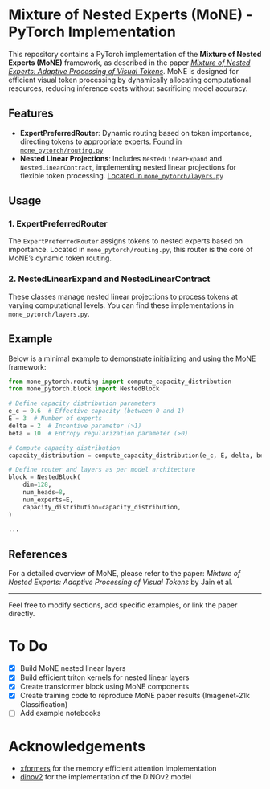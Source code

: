# Mixture of Nested Experts (MoNE) - PyTorch Implementation

This repository contains a PyTorch implementation of the **Mixture of Nested Experts (MoNE)** framework, as described in the paper _[Mixture of Nested Experts: Adaptive Processing of Visual Tokens](https://arxiv.org/abs/2407.19985)_. MoNE is designed for efficient visual token processing by dynamically allocating computational resources, reducing inference costs without sacrificing model accuracy.

## Features

- **ExpertPreferredRouter**: Dynamic routing based on token importance, directing tokens to appropriate experts. [Found in `mone_pytorch/routing.py`](mone_pytorch/routing.py)
- **Nested Linear Projections**: Includes `NestedLinearExpand` and `NestedLinearContract`, implementing nested linear projections for flexible token processing. [Located in `mone_pytorch/layers.py`](mone_pytorch/layers.py)

## Usage

### 1. ExpertPreferredRouter

The `ExpertPreferredRouter` assigns tokens to nested experts based on importance. Located in `mone_pytorch/routing.py`, this router is the core of MoNE’s dynamic token routing.

### 2. NestedLinearExpand and NestedLinearContract

These classes manage nested linear projections to process tokens at varying computational levels. You can find these implementations in `mone_pytorch/layers.py`.


## Example

Below is a minimal example to demonstrate initializing and using the MoNE framework:

```python
from mone_pytorch.routing import compute_capacity_distribution
from mone_pytorch.block import NestedBlock

# Define capacity distribution parameters
e_c = 0.6  # Effective capacity (between 0 and 1)
E = 3  # Number of experts
delta = 2  # Incentive parameter (>1)
beta = 10  # Entropy regularization parameter (>0)

# Compute capacity distribution
capacity_distribution = compute_capacity_distribution(e_c, E, delta, beta)

# Define router and layers as per model architecture
block = NestedBlock(
    dim=128,
    num_heads=8,
    num_experts=E,
    capacity_distribution=capacity_distribution,
)

...
```

## References

For a detailed overview of MoNE, please refer to the paper: _Mixture of Nested Experts: Adaptive Processing of Visual Tokens_ by Jain et al.

---

Feel free to modify sections, add specific examples, or link the paper directly.

# To Do
- [x] Build MoNE nested linear layers
- [x] Build efficient triton kernels for nested linear layers
- [x] Create transformer block using MoNE components
- [x] Create training code to reproduce MoNE paper results (Imagenet-21k Classification)
- [ ] Add example notebooks

# Acknowledgements

- [xformers](https://github.com/facebookresearch/xformers) for the memory efficient attention implementation
- [dinov2](https://github.com/facebookresearch/dinov2) for the implementation of the DINOv2 model


